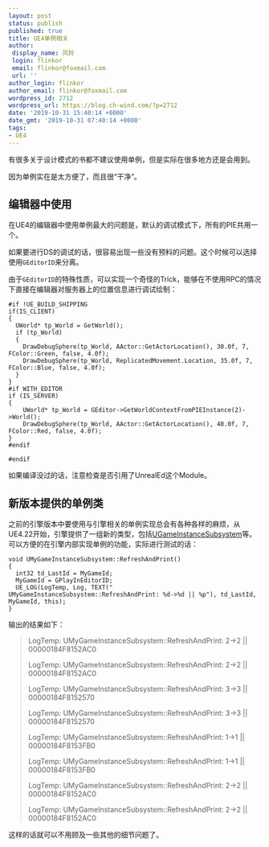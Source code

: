 ```yaml
---
layout: post
status: publish
published: true
title: UE4单例相关
author:
 display_name: 风铃
 login: flinkor
 email: flinkor@foxmail.com
 url: ''
author_login: flinkor
author_email: flinkor@foxmail.com
wordpress_id: 2712
wordpress_url: https://blog.ch-wind.com/?p=2712
date: '2019-10-31 15:40:14 +0000'
date_gmt: '2019-10-31 07:40:14 +0000'
tags:
- UE4
---
```

有很多关于设计模式的书都不建议使用单例，但是实际在很多地方还是会用到。


因为单例实在是太方便了，而且很“干净”。


## 编辑器中使用


在UE4的编辑器中使用单例最大的问题是，默认的调试模式下，所有的PIE共用一个。


如果要进行DS的调试的话，很容易出现一些没有预料的问题。这个时候可以选择使用`GEditorID`来分离。


由于`GEditorID`的特殊性质，可以实现一个奇怪的Trick，能够在不使用RPC的情况下直接在编辑器对服务器上的位置信息进行调试绘制：



```
#if !UE_BUILD_SHIPPING 
if(IS_CLIENT) 
{ 
  UWorld* tp_World = GetWorld(); 
  if (tp_World) 
  { 
    DrawDebugSphere(tp_World, AActor::GetActorLocation(), 30.0f, 7, FColor::Green, false, 4.0f);
    DrawDebugSphere(tp_World, ReplicatedMovement.Location, 35.0f, 7, FColor::Blue, false, 4.0f); 
  } 
} 
#if WITH_EDITOR 
if (IS_SERVER) 
{ 
    UWorld* tp_World = GEditor->GetWorldContextFromPIEInstance(2)->World(); 
    DrawDebugSphere(tp_World, AActor::GetActorLocation(), 40.0f, 7, FColor::Red, false, 4.0f); 
} 
#endif

#endif
```

如果编译没过的话，注意检查是否引用了UnrealEd这个Module。


## 新版本提供的单例类


之前的引擎版本中要使用与引擎相关的单例实现总会有各种各样的麻烦，从UE4.22开始，引擎提供了一组新的类型，包括[UGameInstanceSubsystem](https://docs.unrealengine.com/en-US/API/Runtime/Engine/Subsystems/UGameInstanceSubsystem/index.html)等。可以方便的在引擎内部实现单例的功能，实际进行测试的话：



```
void UMyGameInstanceSubsystem::RefreshAndPrint() 
{ 
  int32 td_LastId = MyGameId; 
  MyGameId = GPlayInEditorID; 
  UE_LOG(LogTemp, Log, TEXT(" UMyGameInstanceSubsystem::RefreshAndPrint: %d->%d || %p"), td_LastId, MyGameId, this); 
}
```

输出的结果如下：



> LogTemp: UMyGameInstanceSubsystem::RefreshAndPrint: 2->2 || 00000184F8152AC0
> 
> 
> LogTemp: UMyGameInstanceSubsystem::RefreshAndPrint: 2->2 || 00000184F8152AC0
> 
> 
> LogTemp: UMyGameInstanceSubsystem::RefreshAndPrint: 3->3 || 00000184F8152570
> 
> 
> LogTemp: UMyGameInstanceSubsystem::RefreshAndPrint: 3->3 || 00000184F8152570
> 
> 
> LogTemp: UMyGameInstanceSubsystem::RefreshAndPrint: 1->1 || 00000184F8153FB0
> 
> 
> LogTemp: UMyGameInstanceSubsystem::RefreshAndPrint: 1->1 || 00000184F8153FB0
> 
> 
> LogTemp: UMyGameInstanceSubsystem::RefreshAndPrint: 2->2 || 00000184F8152AC0
> 
> 
> LogTemp: UMyGameInstanceSubsystem::RefreshAndPrint: 2->2 || 00000184F8152AC0
> 
> 


这样的话就可以不用顾及一些其他的细节问题了。


